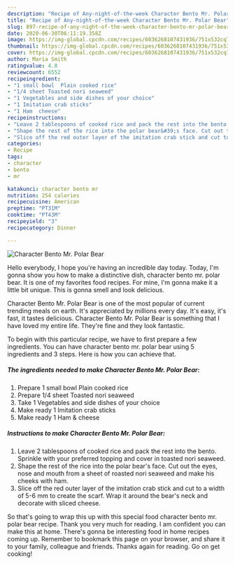 ```yaml
---
description: "Recipe of Any-night-of-the-week Character Bento Mr. Polar Bear"
title: "Recipe of Any-night-of-the-week Character Bento Mr. Polar Bear"
slug: 897-recipe-of-any-night-of-the-week-character-bento-mr-polar-bear
date: 2020-06-30T06:11:19.358Z
image: https://img-global.cpcdn.com/recipes/6036268107431936/751x532cq70/character-bento-mr-polar-bear-recipe-main-photo.jpg
thumbnail: https://img-global.cpcdn.com/recipes/6036268107431936/751x532cq70/character-bento-mr-polar-bear-recipe-main-photo.jpg
cover: https://img-global.cpcdn.com/recipes/6036268107431936/751x532cq70/character-bento-mr-polar-bear-recipe-main-photo.jpg
author: Maria Smith
ratingvalue: 4.8
reviewcount: 6552
recipeingredient:
- "1 small bowl  Plain cooked rice"
- "1/4 sheet Toasted nori seaweed"
- "1 Vegetables and side dishes of your choice"
- "1 Imitation crab sticks"
- "1 Ham  cheese"
recipeinstructions:
- "Leave 2 tablespoons of cooked rice and pack the rest into the bento. Sprinkle with your preferred topping and cover in toasted nori seaweed."
- "Shape the rest of the rice into the polar bear&#39;s face. Cut out the eyes, nose and mouth from a sheet of roasted nori seaweed and make his cheeks with ham."
- "Slice off the red outer layer of the imitation crab stick and cut to a width of 5-6 mm to create the scarf. Wrap it around the bear&#39;s neck and decorate with sliced cheese."
categories:
- Recipe
tags:
- character
- bento
- mr

katakunci: character bento mr 
nutrition: 254 calories
recipecuisine: American
preptime: "PT31M"
cooktime: "PT43M"
recipeyield: "3"
recipecategory: Dinner

---
```



![Character Bento Mr. Polar Bear](https://img-global.cpcdn.com/recipes/6036268107431936/751x532cq70/character-bento-mr-polar-bear-recipe-main-photo.jpg)

Hello everybody, I hope you're having an incredible day today. Today, I'm gonna show you how to make a distinctive dish, character bento mr. polar bear. It is one of my favorites food recipes. For mine, I'm gonna make it a little bit unique. This is gonna smell and look delicious.



Character Bento Mr. Polar Bear is one of the most popular of current trending meals on earth. It's appreciated by millions every day. It's easy, it's fast, it tastes delicious. Character Bento Mr. Polar Bear is something that I have loved my entire life. They're fine and they look fantastic.


To begin with this particular recipe, we have to first prepare a few ingredients. You can have character bento mr. polar bear using 5 ingredients and 3 steps. Here is how you can achieve that.

<!--inarticleads1-->

##### The ingredients needed to make Character Bento Mr. Polar Bear:

1. Prepare 1 small bowl  Plain cooked rice
1. Prepare 1/4 sheet Toasted nori seaweed
1. Take 1 Vegetables and side dishes of your choice
1. Make ready 1 Imitation crab sticks
1. Make ready 1 Ham &amp; cheese




<!--inarticleads2-->

##### Instructions to make Character Bento Mr. Polar Bear:

1. Leave 2 tablespoons of cooked rice and pack the rest into the bento. Sprinkle with your preferred topping and cover in toasted nori seaweed.
1. Shape the rest of the rice into the polar bear&#39;s face. Cut out the eyes, nose and mouth from a sheet of roasted nori seaweed and make his cheeks with ham.
1. Slice off the red outer layer of the imitation crab stick and cut to a width of 5-6 mm to create the scarf. Wrap it around the bear&#39;s neck and decorate with sliced cheese.




So that's going to wrap this up with this special food character bento mr. polar bear recipe. Thank you very much for reading. I am confident you can make this at home. There's gonna be interesting food in home recipes coming up. Remember to bookmark this page on your browser, and share it to your family, colleague and friends. Thanks again for reading. Go on get cooking!
